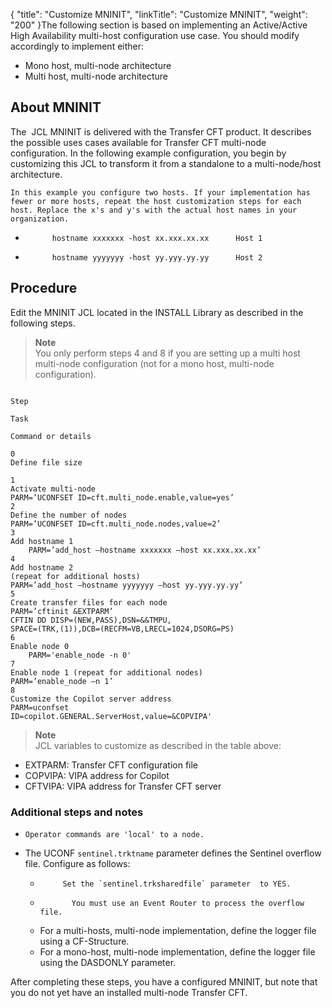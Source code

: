 {
    "title": "Customize MNINIT",
    "linkTitle": "Customize MNINIT",
    "weight": "200"
}The following section is based on  implementing an Active/Active High Availability  multi-host configuration use case. You should modify accordingly to implement either:

-   Mono host, multi-node architecture
-   Multi host, multi-node architecture

## About MNINIT

The  JCL MNINIT is delivered with the Transfer CFT product. It describes  the possible uses cases available for Transfer CFT multi-node configuration. In the following example configuration, you begin by customizing this JCL to transform it from a standalone to a multi-node/host architecture.

    In this example you configure two hosts. If your implementation has fewer or more hosts, repeat the host customization steps for each host. Replace the x's and y's with the actual host names in your organization.

-           hostname xxxxxxx -host xx.xxx.xx.xx      Host 1
-           hostname yyyyyyy -host yy.yyy.yy.yy      Host 2

## Procedure

Edit the MNINIT JCL located in the INSTALL Library as described in the following steps.

> **Note**  
> You only perform steps 4 and 8  if you are setting up a multi host multi-node configuration (not for a mono host, multi-node configuration).

```

Step

Task

Command or details                                       

0
Define file size
 
1
Activate multi-node
PARM=’UCONFSET ID=cft.multi_node.enable,value=yes’
2
Define the number of nodes
PARM=’UCONFSET ID=cft.multi_node.nodes,value=2’
3
Add hostname 1
    PARM=’add_host –hostname xxxxxxx –host xx.xxx.xx.xx’
4
Add hostname 2
(repeat for additional hosts)
PARM=’add_host –hostname yyyyyyy –host yy.yyy.yy.yy’
5
Create transfer files for each node
PARM=’cftinit &EXTPARM’
CFTIN DD DISP=(NEW,PASS),DSN=&&TMPU,
SPACE=(TRK,(1)),DCB=(RECFM=VB,LRECL=1024,DSORG=PS)
6
Enable node 0
    PARM='enable_node -n 0'
7
Enable node 1 (repeat for additional nodes)
PARM=’enable_node –n 1’
8
Customize the Copilot server address
PARM=uconfset
ID=copilot.GENERAL.ServerHost,value=&COPVIPA'
```

> **Note**  
> JCL variables to customize as described in the table above:

-   EXTPARM: Transfer CFT configuration file
-   COPVIPA: VIPA address for Copilot
-   CFTVIPA: VIPA address for Transfer CFT server

### Additional steps and notes

-     Operator commands are 'local' to a node.
-   The UCONF `sentinel.trktname` parameter defines the Sentinel overflow file. Configure as follows:
    -          Set the `sentinel.trksharedfile` parameter  to YES.
    -            You must use an Event Router to process the overflow file.
    -   For a multi-hosts, multi-node implementation, define the logger file using a CF-Structure.
    -   For a mono-host, multi-node implementation, define the logger file using the DASDONLY parameter.

After completing these steps, you have a configured MNINIT, but note that you do not yet have an installed multi-node Transfer CFT.
